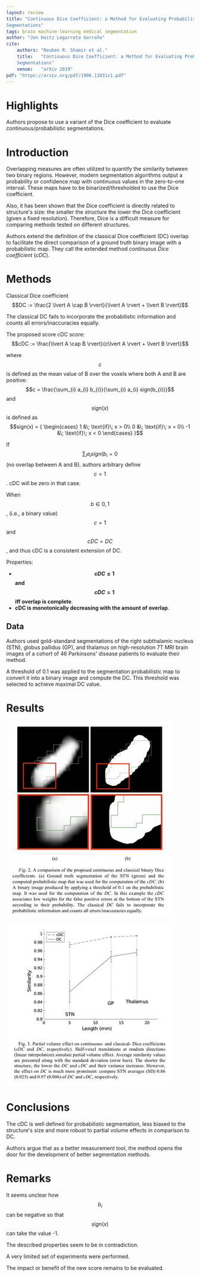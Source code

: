 ```yaml
---
layout: review
title: "Continuous Dice Coefficient: a Method for Evaluating Probabilistic
Segmentations"
tags: brain machine-learning medical segmentation
author: "Jon Haitz Legarreta Gorroño"
cite:
    authors: "Reuben R. Shamir et al."
    title:   "Continuous Dice Coefficient: a Method for Evaluating Probabilistic
    Segmentations"
    venue:   "arXiv 2019"
pdf: "https://arxiv.org/pdf/1906.11031v1.pdf"
---
```



# Highlights

Authors propose to use a variant of the Dice coefficient to evaluate
continuous/probabilistic segmentations.


# Introduction

Overlapping measures are often utilized to quantify the similarity between two
binary regions. However, modern segmentation algorithms output a probability or
confidence map with continuous values in the zero-to-one interval. These maps
have to be binarized/thresholded to use the Dice coefficient.

Also, it has been shown that the Dice coefficient is directly related to
structure's size: the smaller the structure the lower the Dice coefficient
(given a fixed resolution). Therefore, Dice is a difficult measure for comparing
methods tested on different structures.

Authors extend the definition of the classical Dice coefficient (DC) overlap to
facilitate the direct comparison of a ground truth binary image with a
probabilistic map. They call the extended method *continuous Dice coefficient*
(*cDC*).


# Methods

Classical Dice coefficient
$$DC := \frac{2 \lvert A \cap B \rvert}{\lvert A \rvert + \lvert B \rvert}$$

The classical DC fails to incorporate the probabilistic information and counts
all errors/inaccuracies equally.

The proposed score cDC score:
$$cDC := \frac{\lvert A \cap B \rvert}{c\lvert A \rvert + \lvert B \rvert}$$

where $$c$$ is defined as the mean value of B over the voxels where both A and B
are positive:
$$c = \frac{\sum_{i} a_{i} b_{i}}{\sum_{i} a_{i} sign(b_{i})}$$
and $$sign(x)$$ is defined as
$$sign(x) = { \begin{cases} 1  &\; \text{if}\; x > 0\\ 0 &\; \text{if}\; x = 0\\ -1 &\; \text{if}\; x < 0 \end{cases} }$$

If $$\sum_{i} a_{i} sign(b_{i} = 0$$ (no overlap between A and B), authors
arbitrary define $$c = 1$$. cDC will be zero in that case.

When $$ b \in {0,1}$$, (i.e., a binary value) $$c = 1$$ and $$cDC = DC$$, and
thus cDC is a consistent extension of DC.

Properties:
- **$$cDC \leq 1$$ and $$cDC = 1$$ iff overlap is complete**.
- **cDC is monotonically decreasing with the amount of overlap**.


## Data

Authors used gold-standard segmentations of the right subthalamic nucleus (STN),
globus pallidus (GP), and thalamus on high-resolution 7T MRI brain images of a
cohort of 46 Parkinsons' disease patients to evaluate their method.

A threshold of 0.1 was applied to the segmentation probabilistic map to convert
it into a binary image and compute the DC. This threshold was selected to
achieve maximal DC value.


# Results

![](/article/images/ContinuousDiceCoefficient/Results_images.jpg)

![](/article/images/ContinuousDiceCoefficient/Results_graph.jpg)


# Conclusions

The cDC is well defined for probabilistic segmentation, less biased to the
structure's size and more robust to partial volume effects in comparison to DC.

Authors argue that as a better measurement tool, the method opens the door for
the development of better segmentation methods.


# Remarks

It seems unclear how $$b_{i}$$ can be negative so that $$sign(x)$$ can take the
value -1.

The described properties seem to be in contradiction.

A very limited set of experiments were performed.

The impact or benefit of the new score remains to be evaluated.
